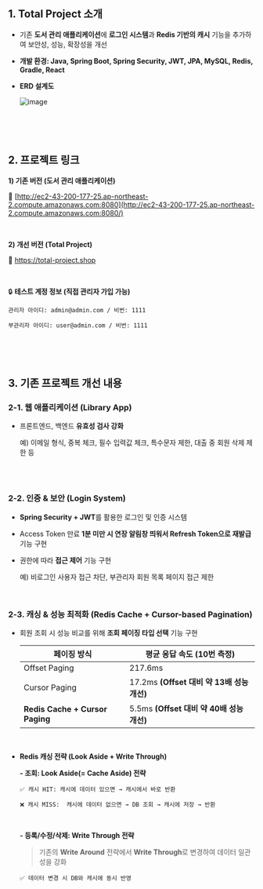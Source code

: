 ## 1. Total Project 소개
- 기존 **도서 관리 애플리케이션**에 **로그인 시스템**과 **Redis 기반의 캐시** 기능을 추가하여 보안성, 성능, 확장성을 개선

- **개발 환경: Java, Spring Boot, Spring Security, JWT, JPA, MySQL, Redis, Gradle, React**

- **ERD 설계도**
  
  ![image](https://github.com/user-attachments/assets/e6027e70-797e-4c3d-b332-5d8a17fd6c95)
<br/>
<br/>
<br/>


## 2. 프로젝트 링크

  **1) 기존 버전 (도서 관리 애플리케이션)**  

  **🔗** [http://ec2-43-200-177-25.ap-northeast-2.compute.amazonaws.com:8080](http://ec2-43-200-177-25.ap-northeast-2.compute.amazonaws.com:8080/)

<br/>

  **2) 개선 버전 (Total Project)**  

  **🔗** https://total-project.shop

  <br/>

  🔒 **테스트 계정 정보 (직접 관리자 가입 가능)**

  <aside>
  
    관리자 아이디: admin@admin.com / 비번: 1111
    
    부관리자 아이디: user@admin.com / 비번: 1111
  
  </aside>


<br/>
<br/>
<br/>

## 3. 기존 프로젝트 개선 내용

### **2-1. 웹 애플리케이션 (Library App)**

- 프론트엔드, 백엔드 **유효성 검사 강화**
    
    예) 이메일 형식, 중복 체크, 필수 입력값 체크, 특수문자 제한, 대출 중 회원 삭제 제한 등

  <br />
  <br />

  
### **2-2. 인증 & 보안 (Login System)**
- **Spring Security + JWT**를 활용한 로그인 및 인증 시스템
  
- Access Token 만료 **1분 미만 시 연장 알림창 띄워서 Refresh Token으로 재발급** 기능 구현

- 권한에 따라 **접근 제어** 기능 구현
    
    예) 비로그인 사용자 접근 차단, 부관리자 회원 목록 페이지 접근 제한
<br />

### **2-3. 캐싱 & 성능 최적화 (Redis Cache + Cursor-based Pagination)**

- 회원 조회 시 성능 비교를 위해 **조회 페이징 타입 선택** 기능 구현
    
    
    | **페이징 방식** | **평균 응답 속도 (10번 측정)** |
    | --- | --- |
    | Offset Paging | 217.6ms |
    | Cursor Paging | 17.2ms **(Offset 대비 약 13배 성능 개선)** |
    | **Redis Cache + Cursor Paging** | 5.5ms **(Offset 대비 약 40배 성능 개선)** |

<br/>

  
- **Redis 캐싱 전략 (Look Aside + Write Through)**
    
    **- 조회: Look Aside(= Cache Aside) 전략** 
    
    <aside>
      
      ✅ 캐시 HIT: 캐시에 데이터 있으면 → 캐시에서 바로 반환 

      ❌ 캐시 MISS:  캐시에 데이터 없으면 → DB 조회 → 캐시에 저장 → 반환

    </aside> <br/>



    **- 등록/수정/삭제: Write Through 전략**
    
    > 기존의 **Write Around** 전략에서 **Write Through**로 변경하여 데이터 일관성을 강화
  
    
    <aside>
      
      ✅ 데이터 변경 시 DB와 캐시에 동시 반영
  
    </aside>


